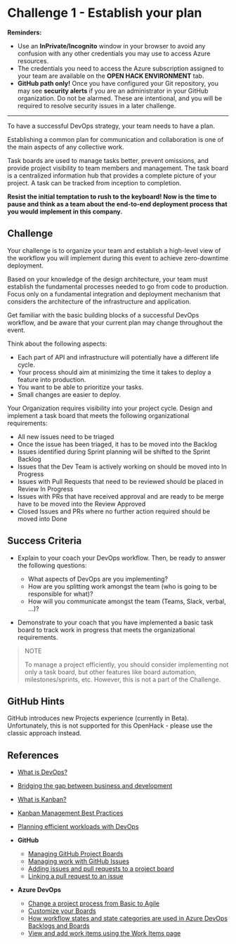 # Challenge 1 - Establish your plan

**Reminders:**

- Use an **InPrivate/Incognito** window in your browser to avoid any confusion with any other credentials you may use to access Azure resources.
- The credentials you need to access the Azure subscription assigned to your team are available on the **OPEN HACK ENVIRONMENT** tab.
- **GitHub path only!** Once you have configured your Git repository, you may see **security alerts** if you are an administrator in your GitHub organization. Do not be alarmed. These are intentional, and you will be required to resolve security issues in a later challenge.

---

To have a successful DevOps strategy, your team needs to have a plan.

Establishing a common plan for communication and collaboration is one of the main aspects of any collective work.

Task boards are used to manage tasks better, prevent omissions, and provide project visibility to team members and management. The task board is a centralized information hub that provides a complete picture of your project. A task can be tracked from inception to completion.

**Resist the initial temptation to rush to the keyboard! Now is the time to pause and think as a team about the end-to-end deployment process that you would implement in this company.**

## Challenge

Your challenge is to organize your team and establish a high-level view of the workflow you will implement during this event to achieve zero-downtime deployment.

Based on your knowledge of the design architecture, your team must establish the fundamental processes needed to go from code to production. Focus only on a fundamental integration and deployment mechanism that considers the architecture of the infrastructure and application.

Get familiar with the basic building blocks of a successful DevOps workflow, and be aware that your current plan may change throughout the event.

Think about the following aspects:

- Each part of API and infrastructure will potentially have a different life cycle.
- Your process should aim at minimizing the time it takes to deploy a feature into production.
- You want to be able to prioritize your tasks.
- Small changes are easier to deploy.

Your Organization requires visibility into your project cycle. Design and implement a task board that meets the following organizational requirements:

- All new issues need to be triaged
- Once the issue has been triaged, it has to be moved into the Backlog
- Issues identified during Sprint planning will be shifted to the Sprint Backlog
- Issues that the Dev Team is actively working on should be moved into In Progress
- Issues with Pull Requests that need to be reviewed should be placed in Review In Progress
- Issues with PRs that have received approval and are ready to be merge have to be moved into the Review Approved
- Closed Issues and PRs where no further action required should be moved into Done

## Success Criteria

- Explain to your coach your DevOps workflow. Then, be ready to answer the following questions:

    - What aspects of DevOps are you implementing?
    - How are you splitting work amongst the team (who is going to be responsible for what)?
    - How will you communicate amongst the team (Teams, Slack, verbal, ...)?

- Demonstrate to your coach that you have implemented a basic task board to track work in progress that meets the organizational requirements.

> NOTE
>
> To manage a project efficiently, you should consider implementing not only a task board, but other features like board automation, milestones/sprints, etc. However, this is not a part of the Challenge.

## GitHub Hints

GitHub introduces new Projects experience (currently in Beta). Unfortunately, this is not supported for this OpenHack - please use the classic approach instead.

## References

- <a href="https://docs.microsoft.com/en-us/devops/what-is-devops" target="_blank">What is DevOps?</a>
- <a href="https://developer-tech.com/news/2016/jan/29/devops-bridging-gap-between-business-and-development/" target="_blank">Bridging the gap between business and development</a>
- <a href="https://docs.microsoft.com/en-us/devops/plan/what-is-kanban" target="_blank">What is Kanban?</a>
- <a href="https://github.com/scgbear/kanban-template/blob/main/docs/EngineeringPractices.md" target="_blank">Kanban Management Best Practices</a>
- <a href="https://docs.microsoft.com/en-us/devops/plan/planning-efficient-workloads-with-devops" target="_blank">Planning efficient workloads with DevOps</a>

- **GitHub**

    - <a href="https://docs.github.com/en/issues/organizing-your-work-with-project-boards/managing-project-boards/about-project-boards/" target="_blank">Managing GitHub Project Boards</a>
    - <a href="https://docs.github.com/en/issues/tracking-your-work-with-issues/about-issues" target="_blank">Managing work with GitHub Issues</a>
    - <a href="https://docs.github.com/en/issues/organizing-your-work-with-project-boards/tracking-work-with-project-boards/adding-issues-and-pull-requests-to-a-project-board" target="_blank">Adding issues and pull requests to a project board</a>
    - <a href="https://docs.github.com/en/issues/tracking-your-work-with-issues/linking-a-pull-request-to-an-issue" target="_blank">Linking a pull request to an issue</a>

- **Azure DevOps**

    - <a href="https://docs.microsoft.com/en-us/azure/devops/organizations/settings/work/change-process-basic-to-agile?view=azure-devops" target="_blank">Change a project process from Basic to Agile</a>
    - <a href="https://docs.microsoft.com/en-us/azure/devops/boards/get-started/customize-boards?view=azure-devops&tabs=basic-process" target="_blank">Customize your Boards</a>
    - <a href="https://docs.microsoft.com/en-us/azure/devops/boards/work-items/workflow-and-state-categories?view=azure-devops&tabs=basic-process" target="_blank">How workflow states and state categories are used in Azure DevOps Backlogs and Boards</a>
    - <a href="https://docs.microsoft.com/en-us/azure/devops/boards/work-items/view-add-work-items?view=azure-devops" target="_blank">View and add work items using the Work Items page</a>
